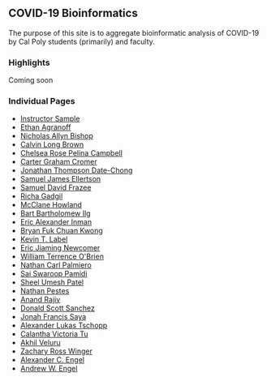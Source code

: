 ## COVID-19 Bioinformatics

The purpose of this site is to aggregate bioinformatic analysis of COVID-19 by Cal Poly students (primarily) and faculty.

### Highlights
Coming soon

### Individual Pages
* <a href="/csc-448-project/pander14/">Instructor Sample</a>
* <a href="/csc-448-project/eagranof/">Ethan Agranoff</a>
* <a href="/csc-448-project/nabishop/">Nicholas Allyn Bishop</a>
* <a href="/csc-448-project/cbrow145/">Calvin Long Brown</a>
* <a href="/csc-448-project/cpcampbe/">Chelsea Rose Pelina Campbell</a>
* <a href="/csc-448-project/ccromer/">Carter Graham Cromer</a>
* <a href="/csc-448-project/jdatecho/">Jonathan Thompson Date-Chong</a>
* <a href="/csc-448-project/sellerts/">Samuel James Ellertson</a>
* <a href="/csc-448-project/sfrazee/">Samuel David Frazee</a>
* <a href="/csc-448-project/rgadgil/">Richa Gadgil</a>
* <a href="/csc-448-project/mhowland/">McClane Howland</a>
* <a href="/csc-448-project/cilg/">Bart Bartholomew Ilg</a>
* <a href="/csc-448-project/eainman/">Eric Alexander Inman</a>
* <a href="/csc-448-project/bfkwong/">Bryan Fuk Chuan Kwong</a>
* <a href="/csc-448-project/klabel/">Kevin T. Label</a>
* <a href="/csc-448-project/enewcome/">Eric Jiaming Newcomer</a>
* <a href="/csc-448-project/wiobrien/">William Terrence O'Brien</a>
* <a href="/csc-448-project/ncpalmie/">Nathan Carl Palmiero</a>
* <a href="/csc-448-project/pamidi/">Sai Swaroop Pamidi</a>
* <a href="/csc-448-project/spate136/">Sheel Umesh Patel</a>
* <a href="/csc-448-project/npestes/">Nathan Pestes</a>
* <a href="/csc-448-project/arajiv/">Anand Rajiv</a>
* <a href="/csc-448-project/dsanch65/">Donald Scott Sanchez</a>
* <a href="/csc-448-project/jsaya/">Jonah Francis Saya</a>
* <a href="/csc-448-project/altschop/">Alexander Lukas Tschopp</a>
* <a href="/csc-448-project/cvtu/">Calantha Victoria Tu</a>
* <a href="/csc-448-project/aveluru/">Akhil Veluru</a>
* <a href="/csc-448-project/zwinger/">Zachary Ross Winger</a>
* <a href="/csc-448-project/acengel/">Alexander C. Engel</a>
* <a href="/csc-448-project/awengel/">Andrew W. Engel</a>
